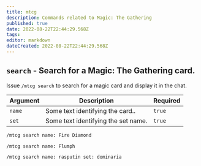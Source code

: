 ```yaml
---
title: mtcg
description: Commands related to Magic: The Gathering
published: true
date: 2022-08-22T22:44:29.568Z
tags: 
editor: markdown
dateCreated: 2022-08-22T22:44:29.568Z
---
```


## `search` - Search for a Magic: The Gathering card.

Issue `/mtcg search` to search for a magic card and display it in the chat.


| Argument | Description | Required |
|----------|-------------|----------|
| `name` | Some text identifying the card.. | `true` |
| `set` | Some text identifying the set name. | `true` |

``` bash
/mtcg search name: Fire Diamond

/mtcg search name: Flumph

/mtcg search name: rasputin set: dominaria
```